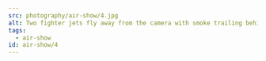 ```yaml
---
src: photography/air-show/4.jpg
alt: Two fighter jets fly away from the camera with smoke trailing behind.
tags: 
  - air-show
id: air-show/4
---
```

